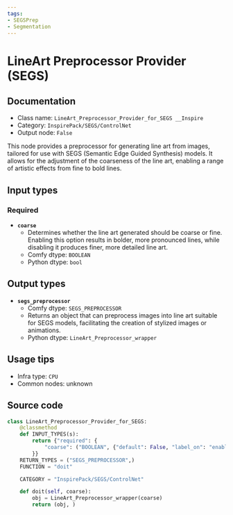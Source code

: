 ```yaml
---
tags:
- SEGSPrep
- Segmentation
---
```


# LineArt Preprocessor Provider (SEGS)
## Documentation
- Class name: `LineArt_Preprocessor_Provider_for_SEGS __Inspire`
- Category: `InspirePack/SEGS/ControlNet`
- Output node: `False`

This node provides a preprocessor for generating line art from images, tailored for use with SEGS (Semantic Edge Guided Synthesis) models. It allows for the adjustment of the coarseness of the line art, enabling a range of artistic effects from fine to bold lines.
## Input types
### Required
- **`coarse`**
    - Determines whether the line art generated should be coarse or fine. Enabling this option results in bolder, more pronounced lines, while disabling it produces finer, more detailed line art.
    - Comfy dtype: `BOOLEAN`
    - Python dtype: `bool`
## Output types
- **`segs_preprocessor`**
    - Comfy dtype: `SEGS_PREPROCESSOR`
    - Returns an object that can preprocess images into line art suitable for SEGS models, facilitating the creation of stylized images or animations.
    - Python dtype: `LineArt_Preprocessor_wrapper`
## Usage tips
- Infra type: `CPU`
- Common nodes: unknown


## Source code
```python
class LineArt_Preprocessor_Provider_for_SEGS:
    @classmethod
    def INPUT_TYPES(s):
        return {"required": {
            "coarse": ("BOOLEAN", {"default": False, "label_on": "enable", "label_off": "disable"}),
        }}
    RETURN_TYPES = ("SEGS_PREPROCESSOR",)
    FUNCTION = "doit"

    CATEGORY = "InspirePack/SEGS/ControlNet"

    def doit(self, coarse):
        obj = LineArt_Preprocessor_wrapper(coarse)
        return (obj, )

```
